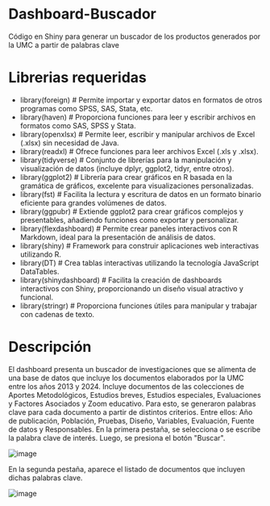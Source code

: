 # Dashboard-Buscador
Código en Shiny para generar un buscador de los productos generados por la UMC a partir de palabras clave
# Librerias requeridas
- library(foreign)       # Permite importar y exportar datos en formatos de otros programas como SPSS, SAS, Stata, etc.
- library(haven)         # Proporciona funciones para leer y escribir archivos en formatos como SAS, SPSS y Stata.
- library(openxlsx)      # Permite leer, escribir y manipular archivos de Excel (.xlsx) sin necesidad de Java.
- library(readxl)        # Ofrece funciones para leer archivos Excel (.xls y .xlsx).
- library(tidyverse)     # Conjunto de librerías para la manipulación y visualización de datos (incluye dplyr, ggplot2, tidyr, entre otros).
- library(ggplot2)       # Librería para crear gráficos en R basada en la gramática de gráficos, excelente para visualizaciones personalizadas.
- library(fst)           # Facilita la lectura y escritura de datos en un formato binario eficiente para grandes volúmenes de datos.
- library(ggpubr)        # Extiende ggplot2 para crear gráficos complejos y presentables, añadiendo funciones como exportar y personalizar.
- library(flexdashboard) # Permite crear paneles interactivos con R Markdown, ideal para la presentación de análisis de datos.
- library(shiny)         # Framework para construir aplicaciones web interactivas utilizando R.
- library(DT)            # Crea tablas interactivas utilizando la tecnología JavaScript DataTables.
- library(shinydashboard) # Facilita la creación de dashboards interactivos con Shiny, proporcionando un diseño visual atractivo y funcional.
- library(stringr)       # Proporciona funciones útiles para manipular y trabajar con cadenas de texto.

# Descripción
El dashboard presenta un buscador de investigaciones que se alimenta de una base de datos que incluye los documentos elaborados por la UMC entre los años 2013 y 2024. Incluye documentos de las colecciones de Aportes Metodológicos, Estudios breves, Estudios especiales, Evaluaciones y Factores Asociados y Zoom educativo. Para esto, se generaron palabras clave para cada documento a partir de distintos criterios. Entre ellos: Año de publicación, Población, Pruebas, Diseño, Variables, Evaluación, Fuente de datos y Responsables. 
En la primera pestaña, se selecciona o se escribe la palabra clave de interés. Luego, se presiona el botón "Buscar". 

![image](https://github.com/user-attachments/assets/bfd510f9-36e2-481c-ae67-4967f776e06b)

En la segunda pestaña, aparece el listado de documentos que incluyen dichas palabras clave. 

![image](https://github.com/user-attachments/assets/a72df1c4-b208-4896-bd84-139e52f8ae13)
